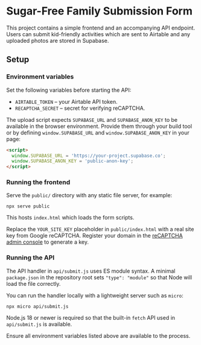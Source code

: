 # Sugar-Free Family Submission Form

This project contains a simple frontend and an accompanying API endpoint. Users can submit kid-friendly activities which are sent to Airtable and any uploaded photos are stored in Supabase.

## Setup

### Environment variables

Set the following variables before starting the API:

- `AIRTABLE_TOKEN` – your Airtable API token.
- `RECAPTCHA_SECRET` – secret for verifying reCAPTCHA.

The upload script expects `SUPABASE_URL` and `SUPABASE_ANON_KEY` to be
available in the browser environment. Provide them through your build
tool or by defining `window.SUPABASE_URL` and `window.SUPABASE_ANON_KEY`
in your page:

```html
<script>
  window.SUPABASE_URL = 'https://your-project.supabase.co';
  window.SUPABASE_ANON_KEY = 'public-anon-key';
</script>
```

### Running the frontend

Serve the `public/` directory with any static file server, for example:

```
npx serve public
```

This hosts `index.html` which loads the form scripts.

Replace the `YOUR_SITE_KEY` placeholder in `public/index.html` with a real site key from Google reCAPTCHA. Register your domain in the [reCAPTCHA admin console](https://www.google.com/recaptcha/admin) to generate a key.

### Running the API

The API handler in `api/submit.js` uses ES module syntax. A minimal
`package.json` in the repository root sets `"type": "module"` so that Node will
load the file correctly.

You can run the handler locally with a lightweight server such as `micro`:

```
npx micro api/submit.js
```

Node.js 18 or newer is required so that the built-in `fetch` API used in
`api/submit.js` is available.

Ensure all environment variables listed above are available to the process.

